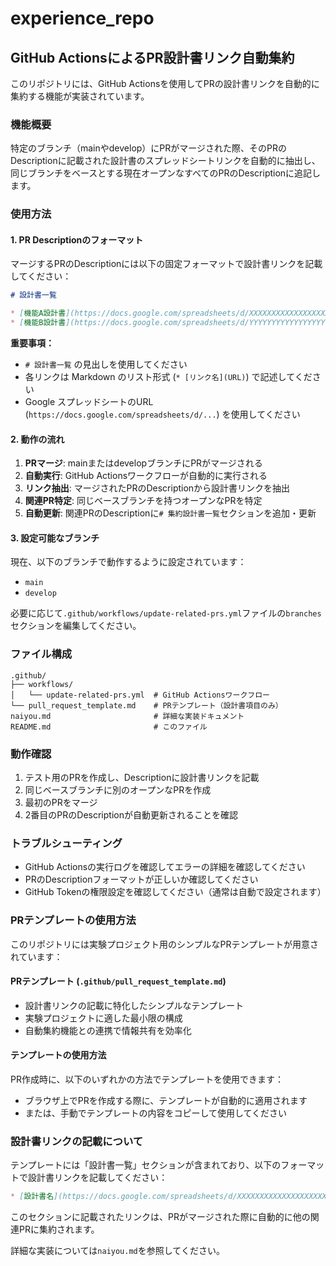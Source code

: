 # experience_repo

## GitHub ActionsによるPR設計書リンク自動集約

このリポジトリには、GitHub Actionsを使用してPRの設計書リンクを自動的に集約する機能が実装されています。

### 機能概要

特定のブランチ（mainやdevelop）にPRがマージされた際、そのPRのDescriptionに記載された設計書のスプレッドシートリンクを自動的に抽出し、同じブランチをベースとする現在オープンなすべてのPRのDescriptionに追記します。

### 使用方法

#### 1. PR Descriptionのフォーマット

マージするPRのDescriptionには以下の固定フォーマットで設計書リンクを記載してください：

```markdown
# 設計書一覧

* [機能A設計書](https://docs.google.com/spreadsheets/d/XXXXXXXXXXXXXXXXXXXX/edit)
* [機能B設計書](https://docs.google.com/spreadsheets/d/YYYYYYYYYYYYYYYYYYYY/edit)
```

**重要事項：**
- `# 設計書一覧` の見出しを使用してください
- 各リンクは Markdown のリスト形式 (`* [リンク名](URL)`) で記述してください
- Google スプレッドシートのURL (`https://docs.google.com/spreadsheets/d/...`) を使用してください

#### 2. 動作の流れ

1. **PRマージ**: mainまたはdevelopブランチにPRがマージされる
2. **自動実行**: GitHub Actionsワークフローが自動的に実行される
3. **リンク抽出**: マージされたPRのDescriptionから設計書リンクを抽出
4. **関連PR特定**: 同じベースブランチを持つオープンなPRを特定
5. **自動更新**: 関連PRのDescriptionに`# 集約設計書一覧`セクションを追加・更新

#### 3. 設定可能なブランチ

現在、以下のブランチで動作するように設定されています：
- `main`
- `develop`

必要に応じて`.github/workflows/update-related-prs.yml`ファイルの`branches`セクションを編集してください。

### ファイル構成

```
.github/
├── workflows/
│   └── update-related-prs.yml  # GitHub Actionsワークフロー
└── pull_request_template.md    # PRテンプレート（設計書項目のみ）
naiyou.md                       # 詳細な実装ドキュメント
README.md                       # このファイル
```

### 動作確認

1. テスト用のPRを作成し、Descriptionに設計書リンクを記載
2. 同じベースブランチに別のオープンなPRを作成
3. 最初のPRをマージ
4. 2番目のPRのDescriptionが自動更新されることを確認

### トラブルシューティング

- GitHub Actionsの実行ログを確認してエラーの詳細を確認してください
- PRのDescriptionフォーマットが正しいか確認してください
- GitHub Tokenの権限設定を確認してください（通常は自動で設定されます）

### PRテンプレートの使用方法

このリポジトリには実験プロジェクト用のシンプルなPRテンプレートが用意されています：

#### PRテンプレート (`.github/pull_request_template.md`)
- 設計書リンクの記載に特化したシンプルなテンプレート
- 実験プロジェクトに適した最小限の構成
- 自動集約機能との連携で情報共有を効率化

#### テンプレートの使用方法
PR作成時に、以下のいずれかの方法でテンプレートを使用できます：
- ブラウザ上でPRを作成する際に、テンプレートが自動的に適用されます
- または、手動でテンプレートの内容をコピーして使用してください

### 設計書リンクの記載について

テンプレートには「設計書一覧」セクションが含まれており、以下のフォーマットで設計書リンクを記載してください：

```markdown
* [設計書名](https://docs.google.com/spreadsheets/d/XXXXXXXXXXXXXXXXXXXX/edit)
```

このセクションに記載されたリンクは、PRがマージされた際に自動的に他の関連PRに集約されます。

詳細な実装については`naiyou.md`を参照してください。
